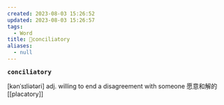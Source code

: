 ```yaml
---
created: 2023-08-03 15:26:52
updated: 2023-08-03 15:26:57
tags:
  - Word
title: 📖conciliatory
aliases:
  - null
---
```


<pre><strong>conciliatory</strong></pre>
[kənˈsɪliətəri]
adj. willing to end a disagreement with someone 愿意和解的
[[placatory]]

